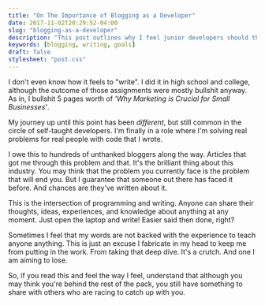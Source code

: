 ```yaml
---
title: "On The Importance of Blogging as a Developer"
date: 2017-11-02T20:29:52-04:00
slug: "blogging-as-a-developer"
description: "This post outlines why I feel junior developers should think about sharing more of their experiences through blogging."
keywords: [blogging, writing, goals]
draft: false
stylesheet: "post.css"
---
```


I don't even know how it feels to "write". I did it in high school and college, although the outcome of those assignments were mostly bullshit anyway. As in, I bullshit 5 pages worth of _'Why Marketing is Crucial for Small Businesses'_. 

My journey up until this point has been _different_, but still common in the circle of self-taught developers. I'm finally in a role where I'm solving real problems for real people with code that I wrote.

I owe this to hundreds of unthanked bloggers along the way. Articles that got me through this problem and that. It's the brilliant thing about this industry. You may think that the problem you currently face is the problem that will end you. But I guarantee that someone out there has faced it before. And chances are they've written about it. 

This is the intersection of programming and writing. Anyone can share their thoughts, ideas, experiences, and knowledge about anything at any moment. Just open the laptop and write! Easier said then done, right?
 
Sometimes I feel that my words are not backed with the experience to teach anyone anything. This is just an excuse I fabricate in my head to keep me from putting in the work. From taking that deep dive. It's a crutch. And one I am aiming to lose. 

So, if you read this and feel the way I feel, understand that although you may think you're behind the rest of the pack, you still have something to share with others who are racing to catch up with you.

